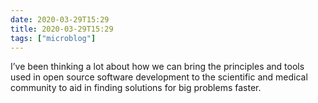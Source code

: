 ```yaml
---
date: 2020-03-29T15:29
title: 2020-03-29T15:29
tags: ["microblog"]
---
```


I’ve been thinking a lot about how we can bring the principles and tools used in open source software development to the scientific and medical community to aid in finding solutions for big problems faster.